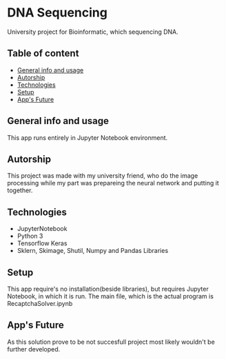 # DNA Sequencing
University project for Bioinformatic, which sequencing DNA.

## Table of content
* [General info and usage](#General-info-and-usage)
* [Autorship](#Autorship)
* [Technologies](#Technologies)
* [Setup](#Setup)
* [App's Future](#App's-future)

## General info and usage
This app runs entirely in Jupyter Notebook environment. 


## Autorship
This project was made with my university friend, who do the image processing while my part was prepareing the neural network and putting it together.

## Technologies
- JupyterNotebook
- Python 3 
- Tensorflow Keras
- Sklern, Skimage, Shutil, Numpy and Pandas Libraries

## Setup
This app require's no installation(beside libraries), but requires Jupyter Notebook, in which it is run. 
The main file, which is the actual program is RecaptchaSolver.ipynb

## App's Future
As this solution prove to be not succesfull project most likely wouldn't be further developed. 
